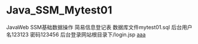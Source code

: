 # Java_SSM_Mytest01
JavaWeb SSM基础数据操作 简易信息登记表
数据库文件mytest01.sql
后台用户名123123 密码123456
后台登录网站根目录下/login.jsp
<a href="infos.imaidou.xyz">aaa</a>
